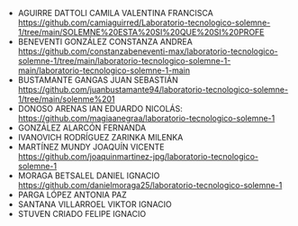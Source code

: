 * AGUIRRE DATTOLI CAMILA VALENTINA FRANCISCA https://github.com/camiaguirred/Laboratorio-tecnologico-solemne-1/tree/main/SOLEMNE%20ESTA%20SI%20QUE%20SI%20PROFE
* BENEVENTI GONZÁLEZ CONSTANZA ANDREA https://github.com/constanzabeneventi-max/laboratorio-tecnologico-solemne-1/tree/main/laboratorio-tecnologico-solemne-1-main/laboratorio-tecnologico-solemne-1-main
* BUSTAMANTE GANGAS JUAN SEBASTIÁN https://github.com/juanbustamante94/laboratorio-tecnologico-solemne-1/tree/main/solenme%201
* DONOSO ARENAS IAN EDUARDO NICOLÁS: https://github.com/magiaanegraa/laboratorio-tecnologico-solemne-1
* GONZÁLEZ ALARCÓN FERNANDA
* IVANOVICH RODRÍGUEZ ZARINKA MILENKA
* MARTÍNEZ MUNDY JOAQUÍN VICENTE https://github.com/joaquinmartinez-jpg/laboratorio-tecnologico-solemne-1
* MORAGA BETSALEL DANIEL IGNACIO https://github.com/danielmoraga25/laboratorio-tecnologico-solemne-1
* PARGA LÓPEZ ANTONIA PAZ
* SANTANA VILLARROEL VIKTOR IGNACIO
* STUVEN CRIADO FELIPE IGNACIO
